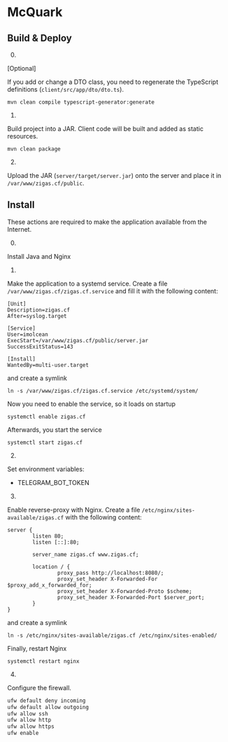 # McQuark

## Build & Deploy

0.
[Optional]

If you add or change a DTO class, you need to regenerate the TypeScript definitions (`client/src/app/dto/dto.ts`).

`mvn clean compile typescript-generator:generate`

1.

Build project into a JAR. Client code will be built and added as static resources.

`mvn clean package`

2.

Upload the JAR (`server/target/server.jar`) onto the server and place it in `/var/www/zigas.cf/public`.

## Install

These actions are required to make the application available from the Internet.

0.

Install Java and Nginx

1.

Make the application to a systemd service. Create a file `/var/www/zigas.cf/zigas.cf.service` and fill it with the following content:

```
[Unit]
Description=zigas.cf
After=syslog.target

[Service]
User=imolcean
ExecStart=/var/www/zigas.cf/public/server.jar
SuccessExitStatus=143

[Install]
WantedBy=multi-user.target
```
and create a symlink

`ln -s /var/www/zigas.cf/zigas.cf.service /etc/systemd/system/`

Now you need to enable the service, so it loads on startup

`systemctl enable zigas.cf`

Afterwards, you start the service

`systemctl start zigas.cf`

2.

Set environment variables:

- TELEGRAM_BOT_TOKEN

3.

Enable reverse-proxy with Nginx. Create a file `/etc/nginx/sites-available/zigas.cf` with the following content:

```
server {
        listen 80;
        listen [::]:80;

        server_name zigas.cf www.zigas.cf;

        location / {
                proxy_pass http://localhost:8080/;
                proxy_set_header X-Forwarded-For $proxy_add_x_forwarded_for;
                proxy_set_header X-Forwarded-Proto $scheme;
                proxy_set_header X-Forwarded-Port $server_port;
        }
}
```

and create a symlink

`ln -s /etc/nginx/sites-available/zigas.cf /etc/nginx/sites-enabled/`

Finally, restart Nginx

`systemctl restart nginx`

4.

Configure the firewall.

```bash
ufw default deny incoming
ufw default allow outgoing
ufw allow ssh
ufw allow http
ufw allow https
ufw enable
```
